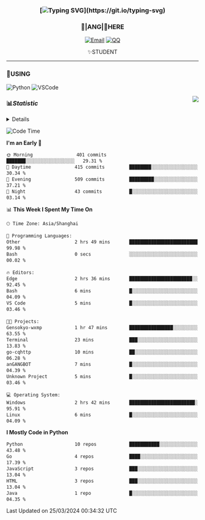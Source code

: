 <div align="center">


### [![Typing SVG](https://readme-typing-svg.herokuapp.com?size=25&duration=2500&color=8C43EA&vCenter=true&width=200&height=40&lines=%F0%9F%8C%B1ANGJustinl%F0%9F%8C%B1+!)](https://git.io/typing-svg)


### 🥛|**ANG**|🥛HERE



[![Email](https://img.shields.io/badge/Email-ANGJustin@163.com-6A5ACD?style=flat-square&logoColor=fff)](mailto:ANGJustinl@163.com)
[![QQ](https://img.shields.io/badge/QQ-77139032-98FB98?style=flat-square&logoColor=fff)](https://qm.qq.com/cgi-bin/qm/qr?k=mcs-cON_aPNfc3hO8-H7lWJHDX-5nKr7&noverify=0)




✨STUDENT 

</div>

---

### 🎨USING

![Python](https://img.shields.io/badge/-Python-blue?style=flat-square&logo=Python&logoColor=fff)
![VSCode](https://img.shields.io/badge/-VSCode-blue?style=flat-square&logo=visualstudiocode&logoColor=fff)


<a href="#">
  <img align="right" src="https://github-readme-stats.vercel.app/api?username=ANGJustinl&count_private=true&show_icons=true&hide_border=true&bg_color=15,f2f7fd,E0EAFC" />
</a>




### 📊*Statistic* 

<details>

<p align="center">
   <img src="github-metrics.svg" alt="typing-svg">
</p>

[![Github activity graph](https://github-readme-activity-graph.angforever.top/graph?username=ANGJustinl&theme=dracula)](https://github.com/ANGJustinl/ANGJustinl)

</details>

<!--START_SECTION:waka-->
![Code Time](http://img.shields.io/badge/Code%20Time-12%20hrs%2034%20mins-blue)

**I'm an Early 🐤** 

```text
🌞 Morning                401 commits         ███████░░░░░░░░░░░░░░░░░░   29.31 % 
🌆 Daytime                415 commits         ████████░░░░░░░░░░░░░░░░░   30.34 % 
🌃 Evening                509 commits         █████████░░░░░░░░░░░░░░░░   37.21 % 
🌙 Night                  43 commits          █░░░░░░░░░░░░░░░░░░░░░░░░   03.14 % 
```


📊 **This Week I Spent My Time On** 

```text
🕑︎ Time Zone: Asia/Shanghai

💬 Programming Languages: 
Other                    2 hrs 49 mins       █████████████████████████   99.98 % 
Bash                     0 secs              ░░░░░░░░░░░░░░░░░░░░░░░░░   00.02 % 

🔥 Editors: 
Edge                     2 hrs 36 mins       ███████████████████████░░   92.45 % 
Bash                     6 mins              █░░░░░░░░░░░░░░░░░░░░░░░░   04.09 % 
VS Code                  5 mins              █░░░░░░░░░░░░░░░░░░░░░░░░   03.46 % 

🐱‍💻 Projects: 
Gensokyo-wxmp            1 hr 47 mins        ████████████████░░░░░░░░░   63.55 % 
Terminal                 23 mins             ███░░░░░░░░░░░░░░░░░░░░░░   13.83 % 
go-cqhttp                10 mins             ██░░░░░░░░░░░░░░░░░░░░░░░   06.28 % 
anGANGBOT                7 mins              █░░░░░░░░░░░░░░░░░░░░░░░░   04.39 % 
Unknown Project          5 mins              █░░░░░░░░░░░░░░░░░░░░░░░░   03.46 % 

💻 Operating System: 
Windows                  2 hrs 42 mins       ████████████████████████░   95.91 % 
Linux                    6 mins              █░░░░░░░░░░░░░░░░░░░░░░░░   04.09 % 
```

**I Mostly Code in Python** 

```text
Python                   10 repos            ███████████░░░░░░░░░░░░░░   43.48 % 
Go                       4 repos             ████░░░░░░░░░░░░░░░░░░░░░   17.39 % 
JavaScript               3 repos             ███░░░░░░░░░░░░░░░░░░░░░░   13.04 % 
HTML                     3 repos             ███░░░░░░░░░░░░░░░░░░░░░░   13.04 % 
Java                     1 repo              █░░░░░░░░░░░░░░░░░░░░░░░░   04.35 % 
```




 Last Updated on 25/03/2024 00:34:32 UTC
<!--END_SECTION:waka-->
